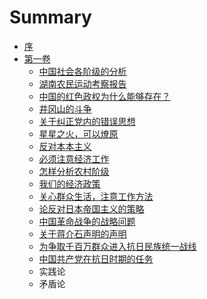 # Summary

* [序](README.md)
* [第一卷](di-yi-juan.md)
  * [中国社会各阶级的分析](zhong-guo-she-hui-ge-jie-ji-de-fen-xi.md)
  * [湖南农民运动考察报告](hu-nan-nong-min-yun-dong-kao-cha-bao-gao.md)
  * [中国的红色政权为什么能够存在？](zhong-guo-de-hong-se-zheng-quan-wei-shi-yao-neng-gou-cun-zai-ff1f.md)
  * [井冈山的斗争](jing-gang-shan-de-dou-zheng.md)
  * [关于纠正党内的错误思想](guan-yu-jiu-zheng-dang-nei-de-cuo-wu-si-xiang.md)
  * [星星之火，可以燎原](xing-xing-zhi-huo-ff0c-ke-yi-liao-yuan.md)
  * [反对本本主义](fan-dui-ben-ben-zhu-yi.md)
  * [必须注意经济工作](bi-xu-zhu-yi-jing-ji-gong-zuo.md)
  * [怎样分析农村阶级](zen-yang-fen-xi-nong-cun-jie-ji.md)
  * [我们的经济政策](wo-men-de-jing-ji-zheng-ce.md)
  * [关心群众生活，注意工作方法](guan-xin-qun-zhong-sheng-huo-ff0c-zhu-yi-gong-zuo-fang-fa.md)
  * [论反对日本帝国主义的策略](lun-fa-dui-ri-ben-di-guo-zhu-yi-de-ce-lve.md)
  * [中国革命战争的战略问题](zhong-guo-ge-ming-zhan-zheng-de-zhan-lve-wen-ti.md)
  * [关于蒋介石声明的声明](guan-yu-jiang-jie-shi-sheng-ming-de-sheng-ming.md)
  * [为争取千百万群众进入抗日民族统一战线](wei-zheng-qu-qian-bai-wan-qun-zhong-jin-ru-kang-ri-min-zu-tong-yi-zhan-xian.md)
  * [中国共产党在抗日时期的任务](zhong-guo-gong-chan-dang-zai-kang-ri-shi-qi-de-ren-wu.md)
  * 实践论
  * 矛盾论

